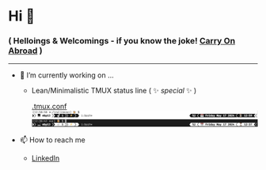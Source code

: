 # Hi 👋 

### ( Helloings & Welcomings - if you know the joke! [Carry On Abroad](https://www.imdb.com/video/vi1243530009/) )

---

- 🔭 I’m currently working on ...
  - Lean/Minimalistic TMUX status line ( ✨ _special_ ✨ )
   
    [.tmux.conf](https://github.com/tralireza/mbp13/blob/main/.tmux.conf) 
    <img alt="tmux Bright" src="https://github.com/tralireza/tralireza/blob/main/screenshots/tmux.bright.png">
    <img alt="tmux Dark" src="https://github.com/tralireza/tralireza/blob/main/screenshots/tmux.dark.png">
    
- 📫 How to reach me
  - [LinkedIn](https://www.linkedin.com/in/tralireza)
